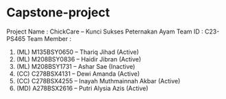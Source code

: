 # Capstone-project

Project Name : ChickCare – Kunci Sukses Peternakan Ayam
Team ID : C23-PS465
Team Member :
1. (ML) M135BSY0650 – Thariq Jihad (Active)
2. (ML) M208BSY0836 – Haidir Jibran (Active)
3. (ML) M208BSY1731 – Ashar Sae (Inactive)
4. (CC) C278BSX4131 – Dewi Amanda (Active)
5. (CC) C278BSX4255 – Inayah Muthmainnah Akbar (Active)
6. (MD) A278BSX2616 – Putri Alysia Azis (Active)
